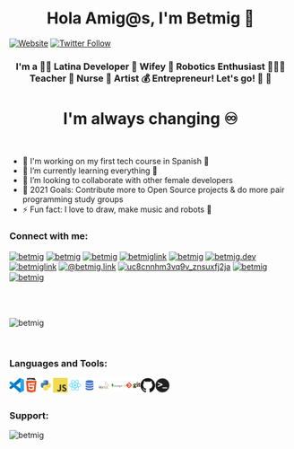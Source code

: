 <h1 align="center"> Hola Amig@s, I'm Betmig 👋 </h1>

[![Website](https://img.shields.io/website?label=betmig.dev&style=for-the-badge&url=https%3A%2F%2Fbetmig.dev)](https://betmig.dev)
[![Twitter Follow](https://img.shields.io/twitter/follow/Betmig?color=1DA1F2&logo=twitter&style=for-the-badge)](https://twitter.com/intent/follow?original_referer=https%3A%2F%2Fgithub.com%2FcodeSTACKr&screen_name=Betmig)

<h3 align="center">I'm a 💃🏽 Latina Developer 💍 Wifey 🤖 Robotics Enthusiast 👩🏽‍🏫 Teacher 🏥 Nurse 🎨 Artist 💰 Entrepreneur! Let's go! 🚀 🚀</h3>
<h1 align="center">I'm always changing ♾ </h1>

<br>

- 🔭 I'm working on my first tech course in Spanish 👀
- 🌱 I’m currently learning everything 🤣
- 👯 I’m looking to collaborate with other female developers
- 🥅 2021 Goals: Contribute more to Open Source projects & do more pair programming study groups
- ⚡ Fun fact: I love to draw, make music and robots 🤖

### Connect with me:
<p align="left">
<a href="https://codepen.io/betmig" target="blank"><img align="center" src="https://raw.githubusercontent.com/rahuldkjain/github-profile-readme-generator/master/src/images/icons/Social/codepen.svg" alt="betmig" height="30" width="40" /></a>
<a href="https://dev.to/betmig" target="blank"><img align="center" src="https://raw.githubusercontent.com/rahuldkjain/github-profile-readme-generator/master/src/images/icons/Social/devto.svg" alt="betmig" height="30" width="40" /></a>
<a href="https://twitter.com/betmig" target="blank"><img align="center" src="https://raw.githubusercontent.com/rahuldkjain/github-profile-readme-generator/master/src/images/icons/Social/twitter.svg" alt="betmig" height="30" width="40" /></a>
<a href="https://linkedin.com/in/betmiglink" target="blank"><img align="center" src="https://raw.githubusercontent.com/rahuldkjain/github-profile-readme-generator/master/src/images/icons/Social/linked-in-alt.svg" alt="betmiglink" height="30" width="40" /></a>
<a href="https://stackoverflow.com/users/betmig" target="blank"><img align="center" src="https://raw.githubusercontent.com/rahuldkjain/github-profile-readme-generator/master/src/images/icons/Social/stack-overflow.svg" alt="betmig" height="30" width="40" /></a>
<a href="https://fb.com/betmig.dev" target="blank"><img align="center" src="https://raw.githubusercontent.com/rahuldkjain/github-profile-readme-generator/master/src/images/icons/Social/facebook.svg" alt="betmig.dev" height="30" width="40" /></a>
<a href="https://instagram.com/betmiglink" target="blank"><img align="center" src="https://raw.githubusercontent.com/rahuldkjain/github-profile-readme-generator/master/src/images/icons/Social/instagram.svg" alt="betmiglink" height="30" width="40" /></a>
<a href="https://medium.com/@betmig.link" target="blank"><img align="center" src="https://raw.githubusercontent.com/rahuldkjain/github-profile-readme-generator/master/src/images/icons/Social/medium.svg" alt="@betmig.link" height="30" width="40" /></a>
<a href="https://www.youtube.com/channel/UC8CnNHm3VQ9v_ZNsUXfJ2JA" target="blank"><img align="center" src="https://raw.githubusercontent.com/rahuldkjain/github-profile-readme-generator/master/src/images/icons/Social/youtube.svg" alt="uc8cnnhm3vq9v_znsuxfj2ja" height="30" width="40" /></a>
<a href="https://www.hackerrank.com/betmig" target="blank"><img align="center" src="https://raw.githubusercontent.com/rahuldkjain/github-profile-readme-generator/master/src/images/icons/Social/hackerrank.svg" alt="betmig" height="30" width="40" /></a>
<a href="https://www.leetcode.com/betmig" target="blank"><img align="center" src="https://raw.githubusercontent.com/rahuldkjain/github-profile-readme-generator/master/src/images/icons/Social/leet-code.svg" alt="betmig" height="30" width="40" /></a>
</p>
<br><br>
<p><img align="center" src="https://github-readme-stats.vercel.app/api?username=betmig&show_icons=true&locale=en" alt="betmig" /></p>


<br />

### Languages and Tools:

<img align="left" alt="Visual Studio Code" width="26px" src="https://raw.githubusercontent.com/github/explore/80688e429a7d4ef2fca1e82350fe8e3517d3494d/topics/visual-studio-code/visual-studio-code.png" />
<img align="left" alt="HTML5" width="26px" src="https://raw.githubusercontent.com/github/explore/80688e429a7d4ef2fca1e82350fe8e3517d3494d/topics/html/html.png" />
<img align="left" alt="Python" width="26px" src="https://raw.githubusercontent.com/github/explore/80688e429a7d4ef2fca1e82350fe8e3517d3494d/topics/python/python.png" />
<img align="left" alt="JavaScript" width="26px" src="https://raw.githubusercontent.com/github/explore/80688e429a7d4ef2fca1e82350fe8e3517d3494d/topics/javascript/javascript.png" />
<img align="left" alt="React" width="26px" src="https://raw.githubusercontent.com/github/explore/80688e429a7d4ef2fca1e82350fe8e3517d3494d/topics/react/react.png" />
<img align="left" alt="SQL" width="26px" src="https://raw.githubusercontent.com/github/explore/80688e429a7d4ef2fca1e82350fe8e3517d3494d/topics/sql/sql.png" />
<img align="left" alt="MySQL" width="26px" src="https://raw.githubusercontent.com/github/explore/80688e429a7d4ef2fca1e82350fe8e3517d3494d/topics/mysql/mysql.png" />
<img align="left" alt="MongoDB" width="26px" src="https://raw.githubusercontent.com/github/explore/80688e429a7d4ef2fca1e82350fe8e3517d3494d/topics/mongodb/mongodb.png" />
<img align="left" alt="Git" width="26px" src="https://raw.githubusercontent.com/github/explore/80688e429a7d4ef2fca1e82350fe8e3517d3494d/topics/git/git.png" />
<img align="left" alt="GitHub" width="26px" src="https://raw.githubusercontent.com/github/explore/78df643247d429f6cc873026c0622819ad797942/topics/github/github.png" />
<img align="left" alt="Terminal" width="26px" src="https://raw.githubusercontent.com/github/explore/80688e429a7d4ef2fca1e82350fe8e3517d3494d/topics/terminal/terminal.png" />
<br><br>

### Support:
<p><a href="https://ko-fi.com/betmig"> <img align="left" src="https://cdn.ko-fi.com/cdn/kofi3.png?v=3" height="50" width="210" alt="betmig" /></a></p><br><br>



[website]: https://betmig.dev
[twitter]: https://twitter.com/Betmig
[youtube]: https://www.youtube.com/channel/UC8CnNHm3VQ9v_ZNsUXfJ2JA
[instagram]: https://instagram.com/betmiglink
[linkedin]: https://www.linkedin.com/in/betmiglink/

